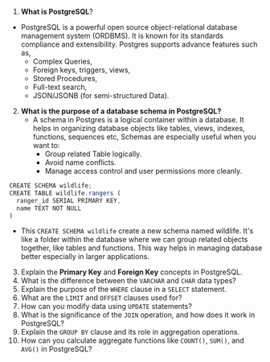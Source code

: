 1. **What is PostgreSQL**?

- PostgreSQL is a powerful open source object-relational database management system (ORDBMS). It is known for its standards compliance and extensibility. Postgres supports advance features such as,
  - Complex Queries,
  - Foreign keys, triggers, views,
  - Stored Procedures,
  - Full-text search,
  - JSON/JSONB (for semi-structured Data).

2. **What is the purpose of a database schema in PostgreSQL?**
   - A schema in Postgres is a logical container within a database. It helps in organizing database objects like tables, views, indexes, functions, sequences etc, Schemas are especially useful when you want to:
     - Group related Table logically.
     - Avoid name conflicts.
     - Manage access control and user permissions more cleanly.

```javascript
CREATE SCHEMA wildlife;
CREATE TABLE wildlife.rangers (
  ranger_id SERIAL PRIMARY KEY,
  name TEXT NOT NULL
)
```

- This `CREATE SCHEMA wildlife` create a new schema named wildlife. It's like a folder within the database where we can group related objects together, like tables and functions. This way helps in managing database better especially in larger applications.

3. Explain the **Primary Key** and **Foreign Key** concepts in PostgreSQL.
4. What is the difference between the `VARCHAR` and `CHAR` data types?
5. Explain the purpose of the `WHERE` clause in a `SELECT` statement.
6. What are the `LIMIT` and `OFFSET` clauses used for?
7. How can you modify data using `UPDATE` statements?
8. What is the significance of the `JOIN` operation, and how does it work in PostgreSQL?
9. Explain the `GROUP BY` clause and its role in aggregation operations.
10. How can you calculate aggregate functions like `COUNT()`, `SUM()`, and `AVG()` in PostgreSQL?
